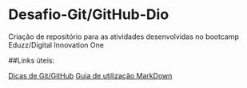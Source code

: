 # Desafio-Git/GitHub-Dio
Criação de repositório para as atividades desenvolvidas no bootcamp Eduzz/Digital Innovation One

##Links úteis: 

[Dicas de Git/GitHub](https://rogerdudler.github.io/git-guide/)
[Guia de utilização MarkDown](https://www.markdownguide.org/)
